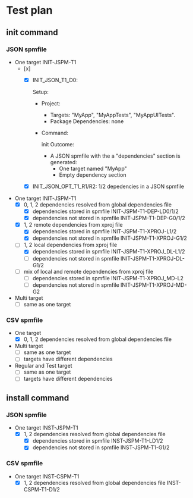 # Test plan

## init command

### JSON spmfile

- One target INIT-JSPM-T1 
	- [x] 
		- [x] INIT_JSON_T1_D0: 

			Setup:
			- Project:
				- Targets: "MyApp", "MyAppTests", "MyAppUITests". 
				- Package Dependencies: none
			- Command: 

				init
			Outcome:
				- A JSON spmfile with the  a "dependencies" section is generated:
					- One target named "MyApp"
					- Empty dependency section
		- [x] INIT_JSON_OPT_T1_R1/R2: 1/2 depedencies in a JSON spmfile

- One target INIT-JSPM-T1 
	- [x] 0, 1, 2 dependencies resolved from global dependencies file
		- [x] dependencies stored in spmfile INIT-JSPM-T1-DEP-LD0/1/2
		- [x] dependencies not stored in spmfile INIT-JSPM-T1-DEP-G0/1/2
	- [x] 1, 2 remote dependencies from xproj file
		- [x] dependencies stored in spmfile INIT-JSPM-T1-XPROJ-L1/2
		- [x] dependencies not stored in spmfile INIT-JSPM-T1-XPROJ-G1/2
	- [ ] 1, 2 local dependencies from xproj file
		- [x] dependencies stored in spmfile INIT-JSPM-T1-XPROJ_DL-L1/2
		- [ ] dependencies not stored in spmfile INIT-JSPM-T1-XPROJ-DL-G1/2
	- [ ] mix of local and remote dependencies from xproj file
		- [ ] dependencies stored in spmfile INIT-JSPM-T1-XPROJ_MD-L2
		- [ ] dependencies not stored in spmfile INIT-JSPM-T1-XPROJ-MD-G2

- Multi target
	- [ ] same as one target

### CSV spmfile

- One target
	- [x] 0, 1, 2 dependencies resolved from global dependencies file

- Multi target
	- [ ] same as one target
	- [ ] targets have different dependencies

- Regular and Test target
	- [ ] same as one target
	- [ ] targets have different dependencies

## install command

### JSON spmfile

- One target INST-JSPM-T1 
    - [x] 1, 2 dependencies resolved from global dependencies file
        - [x] dependencies stored in spmfile INST-JSPM-T1-LD1/2
        - [x] dependencies not stored in spmfile INST-JSPM-T1-G1/2

### CSV spmfile

- One target INST-CSPM-T1 
    - [x] 1, 2 dependencies resolved from global dependencies file INST-CSPM-T1-D1/2
